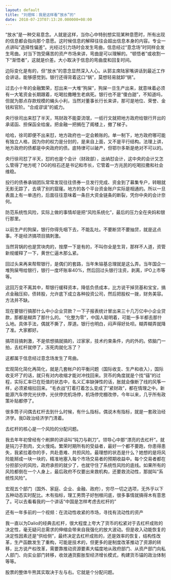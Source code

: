 ```yaml
---
layout: default
title: "刘煜辉：我是这样看“放水”的"
date: 2018-07-23T07:13:20.000000+08:00
---
```


“放水”是一种交易意念。人就是这样，当你心中特别想实现某种意愿时，所有出现的信息都会指向那个意愿。这时候信息的解释往往会超出信息本身的内容。专业一点讲叫“造择性偏差”。光经过引力场时会发生弯曲，信息经过“意念场”时同样会发生弯曲。对当下饱受痛苦的资产市场来讲，弯曲是可以理解的。“顿悟者”或收割一下“渐悟者”，这就是价差。大小取决于信息的弯曲度和回复时间。

边际变化是有的，但“放水”的意念显然深入人心。从郭主席陆家嘴讲话到最近工作会讲话，能够感觉到。银行还得背着这口“锅”，莫想轻易就卸“锅”。

过去小十年的金融繁荣，怼出来一大堆“狗屎”，狗屎一旦生产出来，就意味着必须有一大笔资金长期跟着，吃喝拉撒睡生老病死。银行也不是“傻白甜”，不知道吗，但就为那点存款规模的蝇头小利，当然对董事长行长来讲，那可是地位、荣誉、金钱和官阶。“合成谬误”的威力。

央行徐司出来怼了半天，骂财政不能耍流氓，一纸行文就把地方政府给银行开出的承诺函、担保函全给废。把金融一把搁在了阁楼上，撤了梯子。

 哈哈，徐司即便不出来怼，地方政府也一定会赖账的。单一制下，地方政府哪可能有独立人格，因为你的权力是分封的，是来自上面，又不是平行结构。法理上讲，地方政府的债都是中央政府的债。底特律可以破产，但鄂尔多斯是绝对不可以的。

央行徐司怼了半天，怼的也是个会计（财政部），出纳怼会计，这中央的会计又怎么管得了地方呢？DG的柱石还是书记和市长，它管着一方兆民的吃喝拉撒和社会维稳。

投行的债券承销团队常常发现往往债券一旦发行完成、资金到了募集专户，转眼就无影无踪了，去填了别的窟窿。地方的各个平台资金账户实际是相通的。所以一旦表面上有一单违约，后面往往意味着一条巨大资金链条的断裂，凭你中央的会计奈何。

防范系统性风险，实际上做的事情却是把“风险系统化”，最后的压力全在央妈和银行那里。


以前生产的狗屎，银行你得先咽下去，不能乱吐。不要断贷不要抽贷，就是这点事。不是经济搞项目搞刺激。

当然背锅的也是赏块肉的，按摩一下是有的，不叫你全是生背，那样不人道，资管新规缓释了一下，黄世仁逼木那么紧。

回过头来再来帮帮银行，是偶们的套路，当年朱镕基总理就是这么弄。当年国企一堆狗屎甩给银行，银行一度坏账率40%，然后回过头银行注资，剥离，IPO上市等等。

这回万变不离其中，帮银行缓释资本，降低负债成本，比方说干掉货基和宝宝，搞点金融压抑，债转股，允许底下成立各种投资公司，然后把股权一拨，财务美容。方法并不缺。

现在要银行搞那什么中小企业贷款？一下子报表统计冒出来三十几万亿中小企业贷款，那都是糊弄了那什么的。 “化整为零”，中国人聪明着，可能一多半都去那什么地。具体手法，偶就不撕了，厚道。银行也明白，闷声得好处呗。糊弄糊弄就降了准。大家都好。

搞项目搞刺激，不是侬想搞就搞的，过家家，技术约束条件，内的外的。侬脑门一拍，去杠杆就停了，冻死肉就化冻了？

这都属于信息经过意念场发生了弯曲。

宏观简化简化再简化，就是几套帐户的平衡问题（国际收支、生产和收入），国际收支坏了的话，就只有对内收缩才能对冲找回来。货币的角度就是个找“锚”的过程，实际汇率巳在贬值的状态中，名义汇率缺弹性的话，胀就会像断了线的风筝一样，必须紧缩拉回来。“毛衣战”打着打着怎么变成了“紧财政”，都在情理之中。新能源汽车停完光伏停，光伏停完机场停，机场停完棚改停，今年以来，几乎所有政策补贴都停了。

很多筒子问偶去杠杆去到什么时候，有什么指标。偶说木有指标，就是一套政治经济学。我D政治经济学门清着。

去杠杆的核心是一个风险的分配问题。

我去年年初曾经有个刷屏的讲话叫“钝刀与剃刀”。领导心中那“漂亮的去杠杆”。就是钝刀子割肉，文火慢炖。繁荣时期所有的受益者，最好一个都不要跑，你患得患失，我紧拉着你的手，共赴患难、共担风险。最理想的状态是什么？她想的是将风险能掰成一块一块的，精准地塞入每个市场交易者的预期收益中。每个交易者都在分担部分的风险，政府承担的就少了，也就守住了系统性风险的底线。如果所有的风险都倒在一个人身上，最后政府不仅要出来救机构，还要救流动性，那就叫“系统性风险”。

宏观五个部门（国外、家庭、企业、金融、政府），穷尽一切之选项，无外乎以下五种动态实时配比。木有指标，理工男筒子好刨根问底，很多事情就搞得木有意思了。可以去看看我的一个讲话“中国是怎样考虑去杠杆的”

还有一年多前的一个视频：在流动性收紧的市场，寻找有流动性的资产

我一直以为Dalio的经典去杠杆，很大程度上夸大了货币的松紧对于去杠杆成败的决定性，毫无疑问总需求的伸缩会带来自我强化的放大波动。但是收入动能恢复的决定性因素还是“供给侧”，最终决定去杠杆成败的，还是效率的恢复，结构性改革，生产函数发生了重构，可能是技术的，但更多的是制度改革推动了资源的转移，比方说产权改革，需要靠推动资源要素大幅度地从政府部门、从资产部门向私人部门、向实业部门转移，收敛通货膨胀型经济增长模式，构建货币锚的政治体制等等。

股票的整体牛熊其实取决于左与右。它就是个分配问题。

